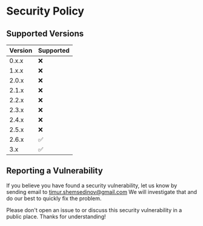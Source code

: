 # Security Policy

## Supported Versions

| Version | Supported          |
| ------- | ------------------ |
| 0.x.x   | :x:                |
| 1.x.x   | :x:                |
| 2.0.x   | :x:                |
| 2.1.x   | :x:                |
| 2.2.x   | :x:                |
| 2.3.x   | :x:                |
| 2.4.x   | :x:                |
| 2.5.x   | :x:                |
| 2.6.x   | :white_check_mark: |
| 3.x     | :white_check_mark: |

## Reporting a Vulnerability

If you believe you have found a security vulnerability, let us know by sending
email to [timur.shemsedinov@gmail.com](mailto:timur.shemsedinov@gmail.com)
We will investigate that and do our best to quickly fix the problem.

Please don't open an issue to or discuss this security vulnerability in a public
place. Thanks for understanding!
